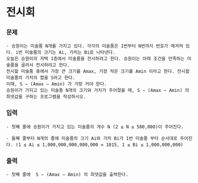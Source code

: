 # 전시회
### 문제
    - 승원이는 미술품 N개를 가지고 있다. 각각의 미술품은 1번부터 N번까지 번호가 매겨져 있다. i번 미술품의 크기는 Ai, 가치는 Bi로 나타낸다.
    오늘은 승원이의 저택 1층에서 미술품을 전시하려고 한다. 승원이는 아래 조건을 만족하는 미술품을 골라서 전시하려고 한다.
    전시할 미술품 중에서 가장 큰 크기를 Amax, 가장 작은 크기를 Amin 이라고 한다. 전시할 미술품의 가치의 합을 S라고 한다.
    이때, S − (Amax − Amin) 가 가장 커야 한다.
    승원이가 가지고 있는 미술품 N개의 크기와 가치가 주어졌을 때, S − (Amax − Amin) 의 최댓값을 구하는 프로그램을 작성하시오.

### 입력
    - 첫째 줄에 승원이가 가지고 있는 미술품의 개수 N (2 ≤ N ≤ 500,000)이 주어진다.

    - 둘째 줄부터 N개의 줄에 미술품의 크기 Ai와 가치 Bi가 1번 미술품 부터 순서대로 주어진다. (1 ≤ Ai ≤ 1,000,000,000,000,000 = 1015, 1 ≤ Bi ≤ 1,000,000,000)

### 출력
    - 첫째 줄에  S − (Amax − Amin) 의 최댓값을 출력한다.